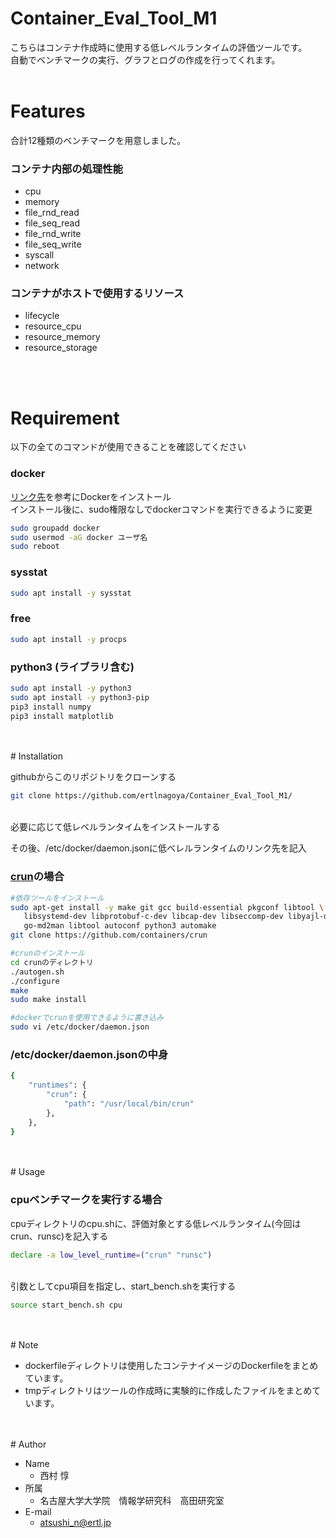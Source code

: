 # Container_Eval_Tool_M1
 
こちらはコンテナ作成時に使用する低レベルランタイムの評価ツールです。   
自動でベンチマークの実行、グラフとログの作成を行ってくれます。
<br>
<br>

# Features
 
合計12種類のベンチマークを用意しました。

### コンテナ内部の処理性能
* cpu  
* memory
* file_rnd_read
* file_seq_read
* file_rnd_write
* file_seq_write
* syscall
* network
### コンテナがホストで使用するリソース
* lifecycle
* resource_cpu
* resource_memory
* resource_storage

<br>
<br>

# Requirement
 
以下の全てのコマンドが使用できることを確認してください

### docker  
[リンク先](https://matsuand.github.io/docs.docker.jp.onthefly/engine/install/ubuntu/)を参考にDockerをインストール  
インストール後に、sudo権限なしでdockerコマンドを実行できるように変更  
```bash
sudo groupadd docker
sudo usermod -aG docker ユーザ名
sudo reboot
```

### sysstat  
```bash
sudo apt install -y sysstat
```

### free  
```bash
sudo apt install -y procps
```

### python3 (ライブラリ含む)  
```bash
sudo apt install -y python3
sudo apt install -y python3-pip
pip3 install numpy
pip3 install matplotlib
```
<br>
<br>
# Installation

githubからこのリポジトリをクローンする  
```bash
git clone https://github.com/ertlnagoya/Container_Eval_Tool_M1/
```
<br>
必要に応じて低レベルランタイムをインストールする  

その後、/etc/docker/daemon.jsonに低ベレルランタイムのリンク先を記入  

### [crun](https://github.com/containers/crun)の場合
```bash
#依存ツールをインストール
sudo apt-get install -y make git gcc build-essential pkgconf libtool \
   libsystemd-dev libprotobuf-c-dev libcap-dev libseccomp-dev libyajl-dev \
   go-md2man libtool autoconf python3 automake
git clone https://github.com/containers/crun

#crunのインストール
cd crunのディレクトリ
./autogen.sh
./configure
make
sudo make install

#dockerでcrunを使用できるように書き込み
sudo vi /etc/docker/daemon.json
```
  
### /etc/docker/daemon.jsonの中身
```bash
{
    "runtimes": {
        "crun": {
            "path": "/usr/local/bin/crun"
        },
    },
}
```
<br>
<br>
# Usage

### cpuベンチマークを実行する場合  
cpuディレクトリのcpu.shに、評価対象とする低レベルランタイム(今回はcrun、runsc)を記入する
```bash
declare -a low_level_runtime=("crun" "runsc")
```
<br>
引数としてcpu項目を指定し、start_bench.shを実行する

```bash
source start_bench.sh cpu
```
<br>
<br>
# Note
 
* dockerfileディレクトリは使用したコンテナイメージのDockerfileをまとめています。  
* tmpディレクトリはツールの作成時に実験的に作成したファイルをまとめています。
<br>
<br>
# Author
 
* Name
	* 西村 惇
* 所属
	* 名古屋大学大学院　情報学研究科　高田研究室　
* E-mail
	* atsushi_n@ertl.jp

